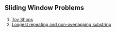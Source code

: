 ## Sliding Window Problems

1. [Toy Shops](https://practice.geeksforgeeks.org/contest/gfg-weekly-coding-contest-141/problems)
2. [Longest repeating and non-overlapping substring](https://www.geeksforgeeks.org/problems/longest-repeating-and-non-overlapping-substring3421/1)

